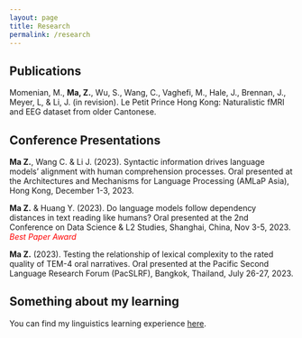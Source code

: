 ```yaml
---
layout: page
title: Research
permalink: /research
---
```

## Publications
Momenian, M., **Ma, Z.**, Wu, S., Wang, C., Vaghefi, M., Hale, J., Brennan, J., Meyer, L, & Li, J. (in revision). Le Petit Prince Hong Kong: Naturalistic fMRI and EEG dataset from older Cantonese.

## Conference Presentations
**Ma Z.**, Wang C. & Li J. (2023). Syntactic information drives language models’ alignment with human comprehension processes. Oral presented at the Architectures and Mechanisms for Language Processing (AMLaP Asia), Hong Kong, December 1-3, 2023.

**Ma Z.** & Huang Y. (2023). Do language models follow dependency distances in text reading like humans? Oral presented at the 2nd Conference on Data Science & L2 Studies, Shanghai, China, Nov 3-5, 2023. <span style="color:red;">*Best Paper Award*</span>

**Ma Z.** (2023). Testing the relationship of lexical complexity to the rated quality of TEM-4 oral narratives. Oral presented at the Pacific Second Language Research Forum (PacSLRF), Bangkok, Thailand, July 26-27, 2023.

## Something about my learning
You can find my linguistics learning experience <a href="https://zhengwuma.github.io/learning.html">here</a>.
